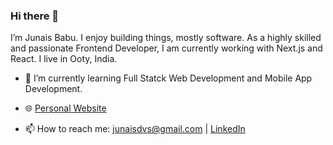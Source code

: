<h3 align="left">Hi there 👋</h3>
<p align="left">I’m Junais Babu. I enjoy building things, mostly software. As a highly skilled and passionate Frontend Developer, I am currently working with Next.js and React. I live in Ooty, India.</p>

- 🌱 I’m currently learning Full Statck Web Development and Mobile App Development.

- 🌐 <a href="junaisbabu.com" alt="Junais Babu's Website">Personal Website</a>

- 📫 How to reach me: junaisdvs@gmail.com | <a href="https://www.linkedin.com/in/junaisbabu/">LinkedIn</a>
